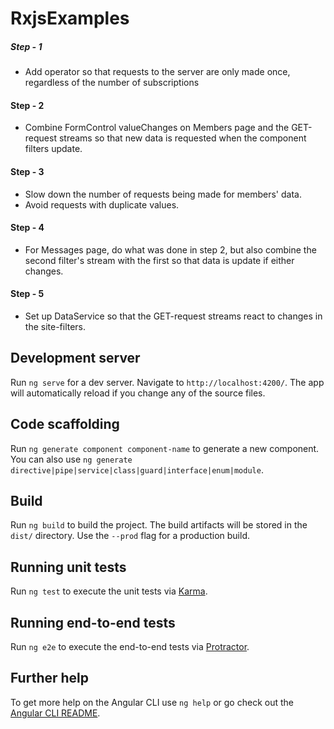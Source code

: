 # RxjsExamples

##### Step - 1
- Add operator so that requests to the server are only 
made once, regardless of the number of subscriptions

#### Step - 2
- Combine FormControl valueChanges on Members page and the GET-request
streams so that new data is requested when the component filters update.

#### Step - 3 
- Slow down the number of requests being made for members' data.
- Avoid requests with duplicate values.

#### Step - 4
- For Messages page, do what was done in step 2, but also combine 
the second filter's stream with the first so that data is update if 
either changes.

#### Step - 5
- Set up DataService so that the GET-request
streams react to changes in the site-filters.

## Development server

Run `ng serve` for a dev server. Navigate to `http://localhost:4200/`. The app will automatically reload if you change any of the source files.

## Code scaffolding

Run `ng generate component component-name` to generate a new component. You can also use `ng generate directive|pipe|service|class|guard|interface|enum|module`.

## Build

Run `ng build` to build the project. The build artifacts will be stored in the `dist/` directory. Use the `--prod` flag for a production build.

## Running unit tests

Run `ng test` to execute the unit tests via [Karma](https://karma-runner.github.io).

## Running end-to-end tests

Run `ng e2e` to execute the end-to-end tests via [Protractor](http://www.protractortest.org/).

## Further help

To get more help on the Angular CLI use `ng help` or go check out the [Angular CLI README](https://github.com/angular/angular-cli/blob/master/README.md).
